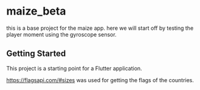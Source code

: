 # maize_beta

this is a base project for the maize app. here we will start off by testing the player moment using the gyroscope sensor.

## Getting Started

This project is a starting point for a Flutter application.

https://flagsapi.com/#sizes was used for getting the flags of the countries.

